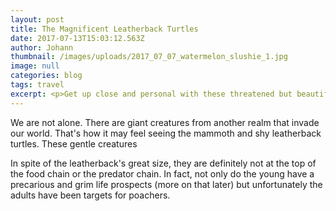 ```yaml
---
layout: post
title: The Magnificent Leatherback Turtles
date: 2017-07-13T15:03:12.563Z
author: Johann
thumbnail: /images/uploads/2017_07_07_watermelon_slushie_1.jpg
image: null
categories: blog
tags: travel
excerpt: <p>Get up close and personal with these threatened but beautiful species</p>
---
```

We are not alone. There are giant creatures from another realm that invade our world. That's how it may feel seeing the mammoth and shy leatherback turtles. These gentle creatures 

In spite of the leatherback's great size, they are definitely not at the top of the food chain or the predator chain. In fact, not only do the young have a precarious and grim life prospects (more on that later) but unfortunately the adults have been targets for poachers. 



